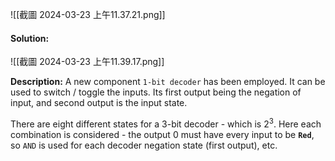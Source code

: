 ![[截圖 2024-03-23 上午11.37.21.png]]


#### Solution:

![[截圖 2024-03-23 上午11.39.17.png]]

**Description:**
A new component `1-bit decoder` has been employed. It can be used to switch / toggle the inputs. Its first output being the negation of input, and second output is the input state. 

There are eight different states for a 3-bit decoder - which is $2^3$. Here each combination is considered - the output 0 must have every input to be **`Red`**, so `AND` is used for each decoder negation state (first output), etc. 

